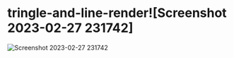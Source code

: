 # tringle-and-line-render![Screenshot 2023-02-27 231742]

![Screenshot 2023-02-27 231742](https://user-images.githubusercontent.com/103148963/221752832-6c0ba390-9207-4649-a92e-083b5410a870.jpg)
